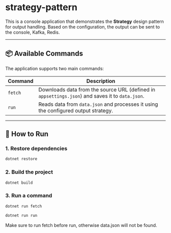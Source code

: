 # strategy-pattern

This is a console application that demonstrates the **Strategy** design pattern for output handling. Based on the configuration, the output can be sent to the console, Kafka, Redis.

---

## 📦 Available Commands

The application supports two main commands:

| Command  | Description |
|----------|-------------|
| `fetch`  | Downloads data from the source URL (defined in `appsettings.json`) and saves it to `data.json`. |
| `run`    | Reads data from `data.json` and processes it using the configured output strategy. |

---

## 🚀 How to Run

### 1. Restore dependencies
```bash
dotnet restore
```
### 2. Build the project
```bash
dotnet build
```
### 3. Run a command
```bash
dotnet run fetch
```
```bash
dotnet run run
```

Make sure to run fetch before run, otherwise data.json will not be found.
